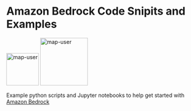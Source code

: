 # Amazon Bedrock Code Snipits and Examples

<img width="85" alt="map-user" src="https://img.shields.io/badge/views-472-green"> <img width="125" alt="map-user" src="https://img.shields.io/badge/unique visits-033-green">

Example python scripts and Jupyter notebooks to help get started with [Amazon Bedrock](https://aws.amazon.com/bedrock/)
